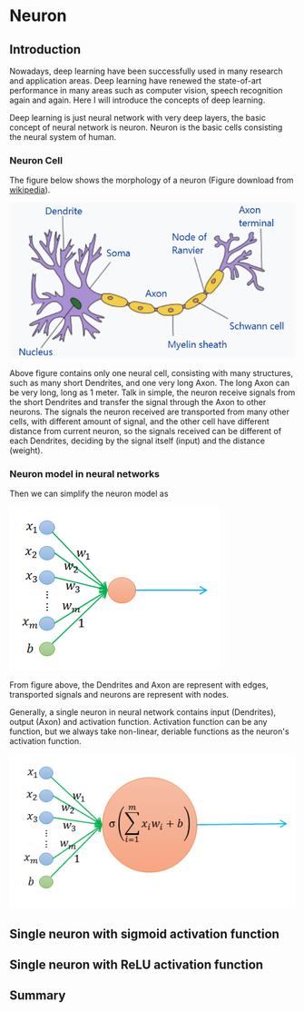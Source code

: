 # Neuron

## Introduction

Nowadays, deep learning have been successfully used in many research and application areas. Deep learning have renewed the state-of-art performance in many areas such as computer vision, speech recognition again and again. Here I will introduce the concepts of deep learning.

Deep learning is just neural network with very deep layers, the basic concept of neural network is neuron. Neuron is the basic cells consisting the neural system of human.

### Neuron Cell

The figure below shows the morphology of a neuron (Figure download from [wikipedia](https://en.wikipedia.org/wiki/Neuron)).

![](https://github.com/chenxingwei/deep_learning_from_scratch/blob/master/images/neuron001.png)

Above figure contains only one neural cell, consisting with many structures, such as many short Dendrites, and one very long Axon. The long Axon can be very long, long as 1 meter.  Talk in simple, the neuron receive signals from the short Dendrites and transfer the signal through the Axon to other neurons. The signals the neuron received are transported from many other cells, with different amount of signal, and the other cell have different distance from current neuron, so the signals received can be different of each Dendrites, deciding by the signal itself (input) and the distance (weight).

### Neuron model in neural networks

Then we can simplify the neuron model as

![](https://github.com/chenxingwei/deep_learning_from_scratch/blob/master/images/neuron002.png)

From figure above, the Dendrites and Axon are represent with edges, transported signals and neurons are represent with nodes.

Generally, a single neuron in neural network contains input (Dendrites), output (Axon) and activation function. Activation function can be any function, but we always take non-linear, deriable functions as the neuron's activation function. 

![](https://github.com/chenxingwei/deep_learning_from_scratch/blob/master/images/neuron003.png)

## Single neuron with sigmoid activation function

## Single neuron with ReLU activation function

## Summary

